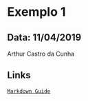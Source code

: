 # Exemplo 1
## Data: 11/04/2019
Arthur Castro da Cunha




## Links
[`Markdown Guide`](https://www.markdownguide.org/)